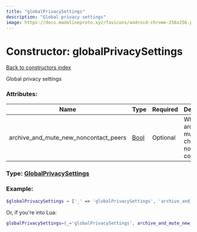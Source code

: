 ```yaml
---
title: "globalPrivacySettings"
description: "Global privacy settings"
image: https://docs.madelineproto.xyz/favicons/android-chrome-256x256.png
---
```

# Constructor: globalPrivacySettings  
[Back to constructors index](index.md)



Global privacy settings

### Attributes:

| Name     |    Type       | Required | Description |
|----------|---------------|----------|-------------|
|archive\_and\_mute\_new\_noncontact\_peers|[Bool](../types/Bool.md) | Optional|Whether to archive and mute new chats from non-contacts|



### Type: [GlobalPrivacySettings](../types/GlobalPrivacySettings.md)


### Example:

```php
$globalPrivacySettings = ['_' => 'globalPrivacySettings', 'archive_and_mute_new_noncontact_peers' => Bool];
```  


Or, if you're into Lua:

```lua
globalPrivacySettings={_='globalPrivacySettings', archive_and_mute_new_noncontact_peers=Bool}

```


